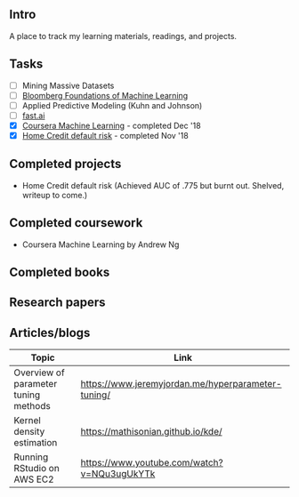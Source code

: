## Intro
A place to track my learning materials, readings, and projects.

## Tasks
- [ ] Mining Massive Datasets
- [ ] [Bloomberg Foundations of Machine Learning](https://bloomberg.github.io/foml/#home)
- [ ] Applied Predictive Modeling (Kuhn and Johnson)
- [ ] [fast.ai](http://www.fast.ai/)
- [X] [Coursera Machine Learning](https://www.coursera.org/learn/machine-learning) - completed Dec '18
- [x] [Home Credit default risk](https://www.kaggle.com/c/home-credit-default-risk) - completed Nov '18

## Completed projects
* Home Credit default risk (Achieved AUC of .775 but burnt out. Shelved, writeup to come.) 

## Completed coursework
* Coursera Machine Learning by Andrew Ng

## Completed books 

## Research papers

## Articles/blogs

| Topic | Link |
| --- | --- |
| Overview of parameter tuning methods | https://www.jeremyjordan.me/hyperparameter-tuning/ |
| Kernel density estimation | https://mathisonian.github.io/kde/ |
| Running RStudio on AWS EC2 | https://www.youtube.com/watch?v=NQu3ugUkYTk |

